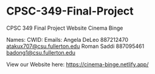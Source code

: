 # CPSC-349-Final-Project
CPSC 349 Final Project Website Cinema Binge

Names:            CWID:         Emails:
Angela DeLeo      887212470     atakux707@csu.fullerton.edu
Roman Saddi       887095461     badong1@csu.fullerton.edu

View our Website here: https://cinema-binge.netlify.app/

